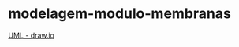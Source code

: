 ﻿# modelagem-modulo-membranas
 
<a href="https://app.diagrams.net/#Hthpsouza%2Fmodelagem-permeacao-gases%2Fmain%2FUML.drawio" target="_blank">UML - draw.io</a>

